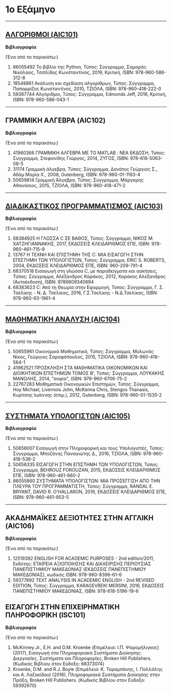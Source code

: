 # 1ο Εξάμηνο
***
## [ΑΛΓΟΡΙΘΜΟΙ (AIC101)](/Semester1/Algorithms)
**Βιβλιογραφία**

(Ένα από τα παρακάτω:)

1. 86055492 Το βιβλίο της Python, Τύπος: Σύγγραμμα, Σαμαράς Νικόλαος, Τσιπλίδης Κωνσταντίνος, 2019, Κριτική, ISBN: 978-960-586-312-8
2. 18548861 Ανάλυση και σχεδίαση αλγορίθμων, Τύπος: Σύγγραμμα, Παπαρρίζος Κωνσταντίνος, 2010, ΤΖΙΟΛΑ, ISBN: 978-960-418-222-0 
3. 59367744 Αλγόριθμοι, Τύπος: Σύγγραμμα, Edmonds Jeff, 2016, Κριτική, ISBN: 978-960-586-043-1
***
## ΓΡΑΜΜΙΚΗ ΑΛΓΕΒΡΑ (AIC102)
**Βιβλιογραφία**

(Ένα από τα παρακάτω:)

1. 41960366 ΓΡΑΜΜΙΚΗ ΑΛΓΕΒΡΑ ΜΕ ΤΟ MATLAB : ΝΕΑ ΕΚΔΟΣΗ, Τύπος: Σύγγραμμα, Στεφανίδης Γιώργος, 2014, ΖΥΓΟΣ, ISBN: 978-618-5063-08-5
2. 31174 Γραμμική άλγεβρα, Τύπος: Σύγγραμμα, Δονάτος Γεώργιος Σ., Αδάμ Μαρία Χ., 2008, Gutenberg, ISBN: 978-960-01-1193-4
3. 50659814 Γραμμική Άλγεβρα, Τύπος: Σύγγραμμα, Μάργαρης Αθανάσιος, 2015, ΤΖΙΟΛΑ, ISBN: 978-960-418-471-2
***
## [ΔΙΑΔΙΚΑΣΤΙΚΟΣ ΠΡΟΓΡΑΜΜΑΤΙΣΜΟΣ (AIC103)](/Semester1/Procedural%20Programming)
**Βιβλιογραφία**

(Ένα από τα παρακάτω:)

1. 68384925 Η ΓΛΩΣΣΑ C ΣΕ ΒΑΘΟΣ, Τύπος: Σύγγραμμα, ΝΙΚΟΣ Μ. ΧΑΤΖΗΓΙΑΝΝΑΚΗΣ, 2017, ΕΚΔΟΣΕΙΣ ΚΛΕΙΔΑΡΙΘΜΟΣ ΕΠΕ, ISBN: 978-960-461-715-9
2. 13767 Η ΤΕΧΝΗ ΚΑΙ ΕΠΙΣΤΗΜΗ ΤΗΣ C: ΜΙΑ ΕΙΣΑΓΩΓΗ ΣΤΗΝ ΕΠΙΣΤΗΜΗ ΤΩΝ ΥΠΟΛΟΓΙΣΤΩΝ, Τύπος: Σύγγραμμα, ERIC S. ROBERTS, 2004, ΕΚΔΟΣΕΙΣ ΚΛΕΙΔΑΡΙΘΜΟΣ ΕΠΕ, ISBN: 960-209-791-4
3. 68370518 Εισαγωγή στη γλώσσα C, με παραδείγματα και ασκήσεις, Τύπος: Σύγγραμμα, Αλέξανδρος Καράκος, 2012, Καράκος Αλεξανδρος (Αυτοέκδοση), ISBN: 9789609340694
4. 68383623 C: Από τη Θεωρία στην Εφαρμογή, Τύπος: Σύγγραμμα, Γ. Σ. Τσελίκης - Ν. Δ. Τσελίκας, 2016, Γ.Σ.Τσελίκης - Ν.Δ.Τσελίκας, ISBN: 978-960-93-1961-4
***
## [ΜΑΘΗΜΑΤΙΚΗ ΑΝΑΛΥΣΗ (AIC104)](/Semester1/Mathematical%20Analysis)
**Βιβλιογραφία**

(Ένα από τα παρακάτω:)

1. 50655961 Οικονομικά Μαθηματικά, Τύπος: Σύγγραμμα, Μυλωνάς Νίκος, Γεώργιος Σαραφόπουλος, 2015, ΤΖΙΟΛΑ, ISBN: 978-960-418-564-1
2. 41962521 ΠΡΟΣΚΛΗΣΗ ΣΤΑ ΜΑΘΗΜΑΤΙΚΑ ΟΙΚΟΝΟΜΙΚΩΝ ΚΑΙ ΔΙΟΙΚΗΤΙΚΩΝ ΕΠΙΣΤΗΜΩΝ ΤΟΜΟΣ Β', Τύπος: Σύγγραμμα, ΛΟΥΚΑΚΗΣ ΜΑΝΩΛΗΣ, 2014, "σοφία", ISBN: 978-960-6706-75-2
3. 22767283 Μαθηματικά Οικονομικών Επιστημών, Τύπος: Σύγγραμμα, Hoy Michael, Livernois John, McKenna Chris, Stengos Thanasis, Κυρίτσης Ιωάννης (επιμ.), 2012, Gutenberg, ISBN: 978-960-01-1535-2
***
## [ΣΥΣΤΗΜΑΤΑ ΥΠΟΛΟΓΙΣΤΩΝ (AIC105)](/Semester1/Computer%20Systems)
**Βιβλιογραφία**

(Ένα από τα παρακάτω:)

1. 50656007 Εισαγωγή στην Πληροφορική και τους Υπολογιστές, Τύπος: Σύγγραμμα, Μποζάνης Παναγιώτης Δ., 2016, ΤΖΙΟΛΑ, ISBN: 978-960-418-538-2
2. 50656335 ΕΙΣΑΓΩΓΗ ΣΤΗΝ ΕΠΙΣΤΗΜΗ ΤΩΝ ΥΠΟΛΟΓΙΣΤΩΝ, Τύπος: Σύγγραμμα, BEHROUZ FOROUZAN, 2015, ΕΚΔΟΣΕΙΣ ΚΛΕΙΔΑΡΙΘΜΟΣ ΕΠΕ, ISBN: 978-960-461-660-2
3. 86055860 ΣΥΣΤΗΜΑΤΑ ΥΠΟΛΟΓΙΣΤΩΝ: ΜΙΑ ΠΡΟΣΕΓΓΙΣΗ ΑΠΟ ΤΗΝ ΠΛΕΥΡΑ ΤΟΥ ΠΡΟΓΡΑΜΜΑΤΙΣΤΗ, Τύπος: Σύγγραμμα, RANDAL E. BRYANT, DAVID R. O'HALLARON, 2019, ΕΚΔΟΣΕΙΣ ΚΛΕΙΔΑΡΙΘΜΟΣ ΕΠΕ, ISBN: 978-960-461-953-5
***
## ΑΚΑΔΗΜΑΪΚΕΣ ΔΕΞΙΟΤΗΤΕΣ ΣΤΗΝ ΑΓΓΛΙΚΗ (AIC106)
**Βιβλιογραφία**

(Ένα από τα παρακάτω:)

1. 12519392 ENGLISH FOR ACADEMIC PURPOSES - 2nd edition/2011, Εκδότης: ΕΤΑΙΡΕΙΑ ΑΞΙΟΠΟΙΗΣΗΣ ΚΑΙ ΔΙΑΧΕΙΡΙΣΗΣ ΠΕΡΙΟΥΣΙΑΣ ΠΑΝΕΠΙΣΤΗΜΙΟΥ ΜΑΚΕΔΟΝΙΑΣ (ΕΚΔΟΣΕΙΣ ΠΑΝΕΠΙΣΤΗΜΙΟΥ ΜΑΚΕΔΟΝΙΑΣ), κωδικός ISBN: 978-960-8396-61-6
2. 59377892 TEXT ANALYSIS IN ACADEMIC ENGLISH - 2nd REVISED EDITION, Τύπος: Σύγγραμμα, KARAGEVREKI MERSINI, 2016, ΕΚΔΟΣΕΙΣ ΠΑΝΕΠΙΣΤΗΜΙΟΥ ΜΑΚΕΔΟΝΙΑΣ, ISBN: 978-618-5196-19-6

## ΕΙΣΑΓΩΓΗ ΣΤΗΝ ΕΠΙΧΕΙΡΗΜΑΤΙΚΗ ΠΛΗΡΟΦΟΡΙΚΗ (ISC101)
**Βιβλιογραφία**

(Ένα από τα παρακάτω:)
1. McKinney Jr., E.H. and D.M. Kroenke (Επιμέλεια: Ι.Π. Ψαρομήλιγκος) (2017), Εισαγωγή στα Πληροφοριακά Συστήματα Διοίκησης: Διεργασίες, Συστήματα και Πληροφορίες, Broken Hill Publishers. (Κωδικός Βιβλίου στον Εύδοξο: 68373074)
2. Kroenke, D.M. and R.J. Boyle (Επιμέλεια: Κ. Ταραμπάνης, Ι. Πολλάλης και Α. Λαζακίδου) (2016), Πληροφοριακά Συστήματα Διοίκησης στην Πράξη, Broken Hill Publishers. (Κωδικός Βιβλίου στον Εύδοξο: 59392670)
